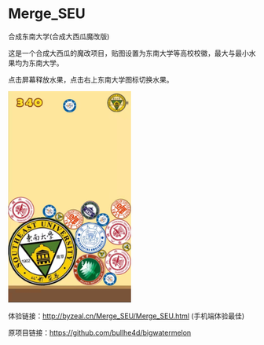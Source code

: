 # Merge_SEU
合成东南大学(合成大西瓜魔改版)

这是一个合成大西瓜的魔改项目，贴图设置为东南大学等高校校徽，最大与最小水果均为东南大学。

点击屏幕释放水果，点击右上东南大学图标切换水果。

<img src="https://github.com/Luciferbobo/Merge_SEU/blob/main/Fig/6eac2f5fdc225e2593eee4c9c00a2dc.jpg" width="250" height="430"> 

体验链接：http://byzeal.cn/Merge_SEU/Merge_SEU.html (手机端体验最佳)

原项目链接：https://github.com/bullhe4d/bigwatermelon
